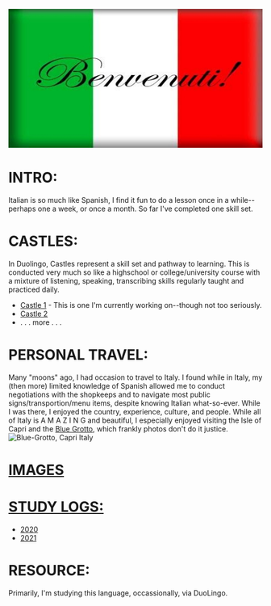 ![Italia](https://github.com/EO4wellness/T-I-L/blob/main/polyglot/italiano/images/benvenuti_in_italia.jpg)

# INTRO:
Italian is so much like Spanish, I find it fun to do a lesson once in a while--perhaps one a week, or once a month.  So far I've completed one skill set. 

# CASTLES: 
In Duolingo, Castles represent a skill set and pathway to learning.  This is conducted very much so like a highschool or college/university course with a mixture of listening, speaking, transcribing skills regularly taught and practiced daily. 
<br>
* [Castle 1](https://github.com/EO4wellness/T-I-L/tree/main/polyglot/italiano/castle-1) - This is one I'm currently working on--though not too seriously. 
* [Castle 2](https://github.com/EO4wellness/T-I-L/tree/main/polyglot/italiano/castle-2/README.md)
* . . . more . . . 

# PERSONAL TRAVEL: 
Many "moons" ago, I had occasion to travel to Italy.  I found while in Italy, my (then more) limited knowledge of Spanish allowed me to conduct negotiations with the shopkeeps and to navigate most public signs/transportion/menu items, despite knowing Italian what-so-ever.  While I was there, I enjoyed the country, experience, culture, and people. While all of Italy is A M A Z I N G and beautiful, I especially enjoyed visiting the Isle of Capri and the [Blue Grotto](https://en.wikipedia.org/wiki/Blue_Grotto_(Capri)), which frankly photos don't do it justice.  <br>
![Blue-Grotto, Capri Italy](https://upload.wikimedia.org/wikipedia/commons/5/5d/Grotta_azzurra.jpg)<br>

# [IMAGES](https://github.com/EO4wellness/T-I-L/tree/main/polyglot/italiano/images)


# [STUDY LOGS:](https://github.com/EO4wellness/T-I-L/tree/main/polyglot/italiano/study-logs)
* [2020](https://github.com/EO4wellness/T-I-L/blob/main/polyglot/italiano/study-logs/2020_log.md)
* [2021](https://github.com/EO4wellness/T-I-L/blob/main/polyglot/italiano/study-logs/2021_log.md)  

# RESOURCE:
Primarily, I'm studying this language, occassionally, via DuoLingo. 
